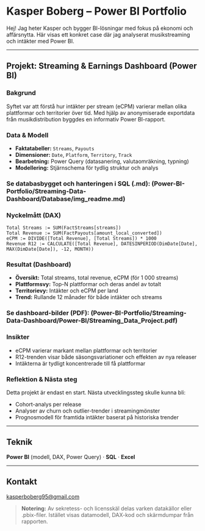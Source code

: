 # Kasper Boberg – Power BI Portfolio

Hej! Jag heter Kasper och bygger BI-lösningar med fokus på ekonomi och affärsnytta. Här visas ett konkret case där jag analyserat musikstreaming och intäkter med Power BI.

---

## Projekt: Streaming & Earnings Dashboard (Power BI)

### Bakgrund
Syftet var att förstå hur intäkter per stream (eCPM) varierar mellan olika plattformar och territorier över tid. Med hjälp av anonymiserade exportdata från musikdistribution byggdes en informativ Power BI-rapport.

### Data & Modell
- **Faktatabeller:** `Streams`, `Payouts`
- **Dimensioner:** `Date`, `Platform`, `Territory`, `Track`
- **Bearbetning:** Power Query (datasanering, valutaomräkning, typning)
- **Modellering:** Stjärnschema för tydlig struktur och analys

### Se databasbygget och hanteringen i SQL (.md): (Power-BI-Portfolio/Streaming-Data-Dashboard/Database/img_readme.md)

### Nyckelmått (DAX)
```DAX
Total Streams := SUM(FactStreams[streams])
Total Revenue := SUM(FactPayouts[amount_local_converted])
eCPM := DIVIDE([Total Revenue], [Total Streams]) * 1000
Revenue R12 := CALCULATE([Total Revenue], DATESINPERIOD(DimDate[Date], MAX(DimDate[Date]), -12, MONTH))
```

### Resultat (Dashboard)
- **Översikt:** Total streams, total revenue, eCPM (för 1 000 streams)
- **Plattformsvy:** Top-N plattformar och deras andel av totalt
- **Territorievy:** Intäkter och eCPM per land
- **Trend:** Rullande 12 månader för både intäkter och streams

### Se dashboard-bilder (PDF): (Power-BI-Portfolio/Streaming-Data-Dashboard/Power-BI/Streaming_Data_Project.pdf)

### Insikter
- eCPM varierar markant mellan plattformar och territorier
- R12-trenden visar både säsongsvariationer och effekten av nya releaser
- Intäkterna är tydligt koncentrerade till få plattformar

### Reflektion & Nästa steg
Detta projekt är endast en start. Nästa utvecklingssteg skulle kunna bli:
- Cohort-analys per release
- Analyser av churn och outlier-trender i streamingmönster
- Prognosmodell för framtida intäkter baserat på historiska trender

---

## Teknik
**Power BI** (modell, DAX, Power Query) · **SQL** · **Excel**

---

## Kontakt
kasperboberg95@gmail.com

> **Notering:** Av sekretess- och licensskäl delas varken datakällor eller .pbix-filer. Istället visas datamodell, DAX-kod och skärmdumpar från rapporten.
